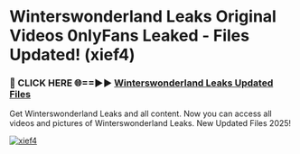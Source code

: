 # Winterswonderland Leaks Original Videos 0nlyFans Leaked - Files Updated! (xief4)

<h3>🔴 CLICK HERE 🌐==►► <a href="https://tinyurl.com/ms9xzufz" rel="nofollow">Winterswonderland Leaks Updated Files</a></h3>

Get Winterswonderland Leaks and all content. Now you can access all videos and pictures of Winterswonderland Leaks. New Updated Files 2025!

[![xief4](https://i.imgur.com/PQ7UWWw.gif)](https://tinyurl.com/ms9xzufz)
